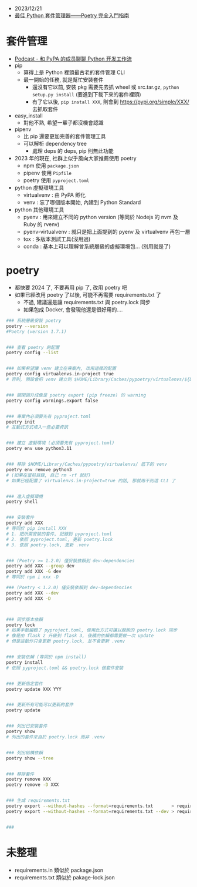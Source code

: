 
- 2023/12/21
- [最佳 Python 套件管理器——Poetry 完全入門指南](https://blog.kyomind.tw/python-poetry/)


# 套件管理

- [Podcast - 和 PyPA 的成员聊聊 Python 开发工作流](https://pythonhunter.org/episodes/ep15)
- pip
    - 算得上是 Python 裡頭最古老的套件管理 CLI
    - 最一開始的任務, 就是幫忙安裝套件
        - 還沒有它以前, 安裝 pkg 需要先去抓 wheel 或 src.tar.gz, `python setup.py install` (要進到下載下來的套件裡頭)
        - 有了它以後, `pip install XXX`, 則會到 https://pypi.org/simple/XXX/ 去抓取套件
- easy_install
    - 對他不熟, 希望一輩子都沒機會認識
- pipenv
    - 比 pip 還要更加完善的套件管理工具
    - 可以解析 dependency tree
        - 處理 deps 的 deps, pip 則無此功能
- 2023 年的現在, 社群上似乎風向大家推薦使用 poetry
    - npm    使用 `package.json`
    - pipenv 使用 `Pipfile`
    - poetry 使用 `pyproject.toml`
- python 虛擬環境工具
    - virtualvenv       : 由 PyPA 孵化
    - venv              : 忘了哪個版本開始, 內建到 Python Standard
- python 其他環境工具
    - pyenv             : 用來建立不同的 python version (等同於 Nodejs 的 nvm 及 Ruby 的 rvenv)
    - pyenv-virtualvenv : 就只是把上面提到的 pyenv 及 virtualvenv 再包一層
    - tox               : 多版本測試工具(沒用過)
    - conda             : 基本上可以理解曾系統層級的虛擬環境包... (別用就是了)




# poetry

- 都快要 2024 了, 不要再用 pip 了, 改用 poetry 吧
- 如果已經改用 poetry 了以後, 可能不再需要 requirements.txt 了
    - 不過, 建議還是讓 requirements.txt 與 poetry.lock 同步
    - 如果包成 Docker, 會發現他還是很好用的....

```bash
### 系統層級安裝 poetry
poetry --version
#Poetry (version 1.7.1)


### 查看 poetry 的配置
poetry config --list


### 如果希望讓 venv 建立在專案內, 改用這樣的配置
poetry config virtualenvs.in-project true
# 否則, 預設會把 venv 建立到 $HOME/Library/Caches/pypoetry/virtualenvs/${DIR_NAME}-HASH-py3.X


### 關閉調升成像是 poetry export (pip freeze) 的 warning
poetry config warnings.export false


### 專案內必須要先有 pyproject.toml
poetry init
# 互動式方式填入一些必要資訊


### 建立 虛擬環境 (必須要先有 pyproject.toml)
poetry env use python3.11


### 移除 $HOME/Library/Caches/pypoetry/virtualenvs/ 底下的 venv
poetry env remove python3
# (如果在當前目錄, 自己 rm -rf 就好)
# 如果已經配置了 virtualenvs.in-project=true 的話, 那就用不到這 CLI 了


### 進入虛擬環境
poetry shell


### 安裝套件
poetry add XXX
# 等同於 pip install XXX
# 1. 把所需安裝的套件, 記錄到 pyproject.toml
# 2. 依照 pyproject.toml, 更新 poetry.lock
# 3. 依照 poetry.lock, 更新 .venv


### (Poetry >= 1.2.0) 僅安裝依賴到 dev-dependencies
poetry add XXX --group dev
poetry add XXX -G dev
# 等同於 npm i xxx -D

### (Poetry < 1.2.0) 僅安裝依賴到 dev-dependencies
poetry add XXX --dev
poetry add XXX -D



### 同步版本依賴
poetry lock
# 如果手動編輯了 pyproject.toml, 使用此方式可讓以脫鉤的 poetry.lock 同步
# 像是由 flask 2 升級到 flask 3, 後續的依賴都需要做一次 update
# 但是這動作只會更新 poetry.lock, 並不會更新 .venv


### 安裝依賴 (等同於 npm install)
poetry install
# 依照 pyproject.toml && poetry.lock 做套件安裝


### 更新指定套件
poetry update XXX YYY


### 更新所有可能可以更新的套件
poetry update


### 列出已安裝套件
poetry show
# 列出的套件來自於 poetry.lock 而非 .venv


### 列出結構依賴
poetry show --tree


### 移除套件
poetry remove XXX
poetry remove -D XXX


### 生成 requirements.txt
poetry export --without-hashes --format=requirements.txt       > requirements.txt
poetry export --without-hashes --format=requirements.txt --dev > requirements.txt


### 
```


# 未整理

- requirements.in  類似於 package.json
- requirements.txt 類似於 pakage-lock.json
